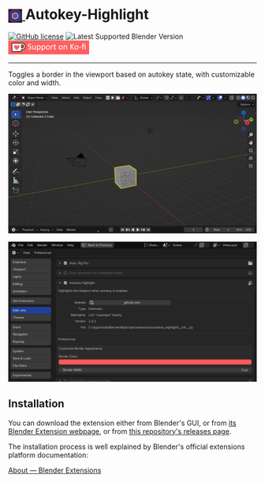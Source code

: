 <h1 tabindex="-1" class="heading-element" dir="auto">
    <a target="_blank" rel="noopener noreferrer" href="Prez/icon.jpg">
        <img src="Prez/icon.png" alt="icon" style="height: 1em; vertical-align: middle;">
    </a>
    Autokey-Highlight
</h1>

[![GitHub license](https://img.shields.io/github/license/L0Lock/Autokey-Highlight?style=for-the-badge)](https://github.com/L0Lock/Autokey-Highlight/blob/master/LICENSE) ![Latest Supported Blender Version](https://img.shields.io/badge/Blender-v4.3.0-orange?style=for-the-badge&logo=blender) [![ko-fi](Prez/SupportOnKofi.jpg)](https://ko-fi.com/lauloque)

-----

Toggles a border in the viewport based on autokey state, with customizable color and width.

![animated prez](Prez/demoAnimation.webp)

![preferences prez](Prez/prefs.jpg)

## Installation

You can download the extension either from Blender's GUI, or from [its Blender Extension webpage](https://extensions.blender.org/add-ons/autokey-highlight/), or from [this repository's releases page](https://github.com/L0Lock/Autokey-Highlight/releases).

The installation process is well explained by Blender's official extensions platform documentation:

[About — Blender Extensions](https://extensions.blender.org/about/)
